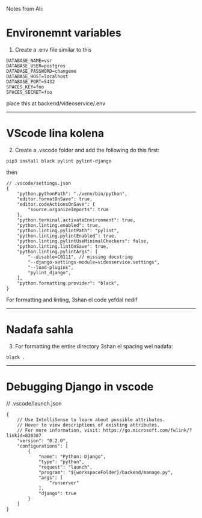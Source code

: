 Notes from Ali:

# Environemnt variables

1) Create a .env file similar to this

```
DATABASE_NAME=vsr
DATABASE_USER=postgres
DATABASE_PASSWORD=changeme
DATABASE_HOST=localhost
DATABASE_PORT=5432
SPACES_KEY=foo
SPACES_SECRET=foo

```

place this at backend/videoservice/.env

---
# VScode lina kolena

2) Create a .vscode folder and add the following
do this first:

```
pip3 install black pylint pylint-django
```

then

```
// .vscode/settings.json
{
    "python.pythonPath": "./venv/bin/python",
    "editor.formatOnSave": true,
    "editor.codeActionsOnSave": {
        "source.organizeImports": true
    },
    "python.terminal.activateEnvironment": true,
    "python.linting.enabled": true,
    "python.linting.pylintPath": "pylint",
    "python.linting.pylintEnabled": true,
    "python.linting.pylintUseMinimalCheckers": false,
    "python.linting.lintOnSave": true,
    "python.linting.pylintArgs": [
        "--disable=C0111", // missing docstring
        "--django-settings-module=videoservice.settings",
        "--load-plugins",
        "pylint_django",
    ],
    "python.formatting.provider": "black",
}
```
For formatting and linting, 3shan el code yefdal nedif

---

# Nadafa sahla
3) For formatting the entire directory 3shan el spacing wel nadafa:
```
black .
```
---

# Debugging Django in vscode

// .vscode/launch.json

```
{
    // Use IntelliSense to learn about possible attributes.
    // Hover to view descriptions of existing attributes.
    // For more information, visit: https://go.microsoft.com/fwlink/?linkid=830387
    "version": "0.2.0",
    "configurations": [
        {
            "name": "Python: Django",
            "type": "python",
            "request": "launch",
            "program": "${workspaceFolder}/backend/manage.py",
            "args": [
                "runserver"
            ],
            "django": true
        }
    ]
}
```
